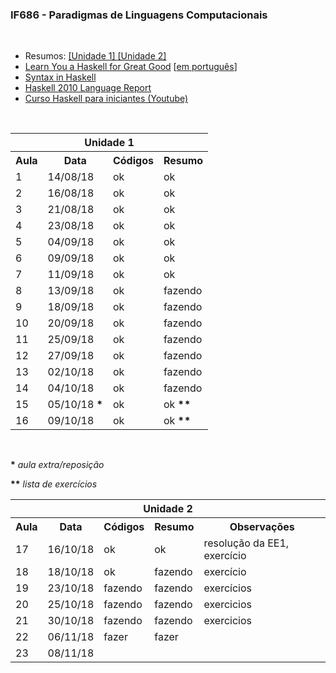<h3>IF686 - Paradigmas de Linguagens Computacionais</h3><br>
<ul>
	<li><a>Resumos: </a><a href="https://docs.google.com/document/d/1LgMNvYrUKqUFn3K_VRlWQiGzBunnfHEtLOZq9WtEuIU/edit?usp=sharing" target="_blank">[Unidade 1] </a><a href="https://docs.google.com/document/d/1Nw8qjXCSD4BhoD00VG4pt1vC9fh-RxWgZAdUJWIeea0/edit?usp=sharing" target="_blank">[Unidade 2]</a></li>
	<li><a href="http://learnyouahaskell.com/chapters" target="_blank">Learn You a Haskell for Great Good</a> [<a href="http://haskell.tailorfontela.com.br/chapters" target="_blank">em português</a>]</li>
	<li><a href="http://rigaux.org/language-study/syntax-across-languages-per-language/Haskell.html" target="_blank">Syntax in Haskell</a></li>
	<li><a href="https://www.haskell.org/onlinereport/haskell2010/" target="_blank">Haskell 2010 Language Report</a></li>
	<li><a href="https://www.youtube.com/playlist?list=PL8eBmR3QtPL3pDzQpwPYfWQ4NEPGu6j7z" target="_blank">Curso Haskell para iniciantes (Youtube)</a></li>
</ul>
<br>

<table>
	<tr>
		<th colspan="4">Unidade 1</th>
	</tr>
	<tr>
		<th>Aula</th>
		<th>Data</th>
		<th>Códigos</th>
		<th>Resumo</th>
	</tr>
	<tr>
		<td>1</td>
		<td>14/08/18</td>
		<td>ok</td>
		<td>ok</td>
	</tr>
	<tr>
		<td>2</td>
		<td>16/08/18</td>
		<td>ok</td>
		<td>ok</td>
	</tr>
	<tr>
		<td>3</td>
		<td>21/08/18</td>
		<td>ok</td>
		<td>ok</td>
	</tr>
	<tr>
		<td>4</td>
		<td>23/08/18</td>
		<td>ok</td>
		<td>ok</td>
	</tr>
	<tr>
		<td>5</td>
		<td>04/09/18</td>
		<td>ok</td>
		<td>ok</td>
	</tr>
	<tr>
		<td>6</td>
		<td>09/09/18</td>
		<td>ok</td>
		<td>ok</td>
	</tr>
	<tr>
		<td>7</td>
		<td>11/09/18</td>
		<td>ok</td>
		<td>ok</td>
	</tr>
	<tr>
		<td>8</td>
		<td>13/09/18</td>
		<td>ok</td>
		<td>fazendo</td>
	</tr>
	<tr>
		<td>9</td>
		<td>18/09/18</td>
		<td>ok</td>
		<td>fazendo</td>
	</tr>
	<tr>
		<td>10</td>
		<td>20/09/18</td>
		<td>ok</td>
		<td>fazendo</td>
	</tr>
	<tr>
		<td>11</td>
		<td>25/09/18</td>
		<td>ok</td>
		<td>fazendo</td>
	</tr>
	<tr>
		<td>12</td>
		<td>27/09/18</td>
		<td>ok</td>
		<td>fazendo</td>
	</tr>
	<tr>
		<td>13</td>
		<td>02/10/18</td>
		<td>ok</td>
		<td>fazendo</td>
	</tr>
	<tr>
		<td>14</td>
		<td>04/10/18</td>
		<td>ok</td>
		<td>fazendo</td>
	</tr>
	<tr>
		<td>15</td>
		<td>05/10/18 <b>*</b></td>
		<td>ok</td>
		<td>ok <b>**</b></td>
	</tr>
	<tr>
		<td>16</td>
		<td>09/10/18</td>
		<td>ok</td>
		<td>ok <b>**</b></td>
	</tr>
</table><br>
<p><b>*</b> <i>aula extra/reposição</i> </p>
<p><b>**</b> <i>lista de exercícios</i> </p>

<table>
	<tr>
		<th colspan="5">Unidade 2</th>
	</tr>
	<tr>
		<th>Aula</th>
		<th>Data</th>
		<th>Códigos</th>
		<th>Resumo</th>
		<th>Observações</th>
	</tr>
	<tr>
		<td>17</td>
		<td>16/10/18</td>
		<td>ok</td>
		<td>ok</td>
		<td>resolução da EE1, exercício</td>
	</tr>
	<tr>
		<td>18</td>
		<td>18/10/18</td>
		<td>ok</td>
		<td>fazendo</td>
		<td>exercício</td>
	</tr>
	<tr>
		<td>19</td>
		<td>23/10/18</td>
		<td>fazendo</td>
		<td>fazendo</td>
		<td>exercícios</td>
	</tr>
	<tr>
		<td>20</td>
		<td>25/10/18</td>
		<td>fazendo</td>
		<td>fazendo</td>
		<td>exercicios</td>
	</tr>
	<tr>
		<td>21</td>
		<td>30/10/18</td>
		<td>fazendo</td>
		<td>fazendo</td>
		<td>exercicios</td>
	</tr>
	<tr>
		<td>22</td>
		<td>06/11/18</td>
		<td>fazer</td>
		<td>fazer</td>
		<td></td>
	</tr>
	<tr>
		<td>23</td>
		<td>08/11/18</td>
		<td></td>
		<td></td>
		<td></td>
	</tr>
</table><br>
